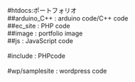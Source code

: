 #htdocs:ポートフォリオ<br>
##arduino_C++ : arduino code/C++ code<br>
##ec_site : PHP code<br>
##image : portfolio image<br>
##js : JavaScript code<br>
<br>
#include : PHPcode<br>
<br>
#wp/samplesite : wordpress code<br>
